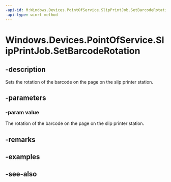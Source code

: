 ----api-id: M:Windows.Devices.PointOfService.SlipPrintJob.SetBarcodeRotation(Windows.Devices.PointOfService.PosPrinterRotation)
-api-type: winrt method
---<!-- Method syntaxpublic void SetBarcodeRotation(Windows.Devices.PointOfService.PosPrinterRotation value)--># Windows.Devices.PointOfService.SlipPrintJob.SetBarcodeRotation## -descriptionSets the rotation of the barcode on the page on the slip printer station.## -parameters### -param valueThe rotation of the barcode on the page on the slip printer station.## -remarks## -examples## -see-also
